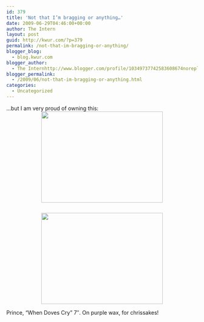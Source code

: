 ```yaml
---
id: 379
title: 'Not that I’m bragging or anything…'
date: 2009-06-29T04:46:00+00:00
author: The Intern
layout: post
guid: http://kwur.com/?p=379
permalink: /not-that-im-bragging-or-anything/
blogger_blog:
  - blog.kwur.com
blogger_author:
  - The Internhttp://www.blogger.com/profile/10349737742583608674noreply@blogger.com
blogger_permalink:
  - /2009/06/not-that-im-bragging-or-anything.html
categories:
  - Uncategorized
---
```

<div class="pf-content">
  <p>
    …but I am very proud of owning this:<br /><a onblur="try {parent.deselectBloggerImageGracefully();} catch(e) {}" href="http://www.kwur.com/blog/uploaded_images/IMG_1395-790602.JPG"><img style="display:block; margin:0px auto 10px; text-align:center;cursor:pointer; cursor:hand;width: 320px; height: 240px;" src="http://www.kwur.com/blog/uploaded_images/IMG_1395-790076.JPG" border="0" alt="" /></a><br /><a onblur="try {parent.deselectBloggerImageGracefully();} catch(e) {}" href="http://www.kwur.com/blog/uploaded_images/IMG_1397-725954.JPG"><img style="display:block; margin:0px auto 10px; text-align:center;cursor:pointer; cursor:hand;width: 320px; height: 240px;" src="http://www.kwur.com/blog/uploaded_images/IMG_1397-725412.JPG" border="0" alt="" /></a>
  </p>
  
  <p>
    Prince, “When Doves Cry” 7″. On purple wax, for chrissakes!
  </p>
</div>